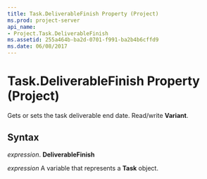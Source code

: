 ```yaml
---
title: Task.DeliverableFinish Property (Project)
ms.prod: project-server
api_name:
- Project.Task.DeliverableFinish
ms.assetid: 255a464b-ba2d-0701-f991-ba2b4b6cffd9
ms.date: 06/08/2017
---
```



# Task.DeliverableFinish Property (Project)

Gets or sets the task deliverable end date. Read/write **Variant**.


## Syntax

 _expression_. **DeliverableFinish**

 _expression_ A variable that represents a **Task** object.


